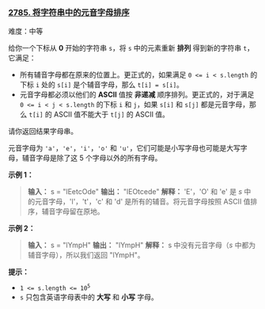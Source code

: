### [2785\. 将字符串中的元音字母排序](https://leetcode.cn/problems/sort-vowels-in-a-string/)

难度：中等

给你一个下标从 **0** 开始的字符串 `s`，将 `s` 中的元素重新 **排列** 得到新的字符串 `t`，它满足：

- 所有辅音字母都在原来的位置上。更正式的，如果满足 `0 <= i < s.length` 的下标 `i` 处的 `s[i]` 是个辅音字母，那么 `t[i] = s[i]`。
- 元音字母都必须以他们的 **ASCII** 值按 **非递减** 顺序排列。更正式的，对于满足 `0 <= i < j < s.length` 的下标 `i` 和 `j`，如果 `s[i]` 和 `s[j]` 都是元音字母，那么 `t[i]` 的 ASCII 值不能大于 `t[j]` 的 ASCII 值。

请你返回结果字母串。

元音字母为 `'a'`，`'e'`，`'i'`，`'o'` 和 `'u'`，它们可能是小写字母也可能是大写字母，辅音字母是除了这 $5$ 个字母以外的所有字母。

**示例 1：**

> **输入：** s = "lEetcOde"
> **输出：** "lEOtcede"
> **解释：** 'E'，'O' 和 'e' 是 $s$ 中的元音字母，'l'，'t'，'c' 和 'd' 是所有的辅音。将元音字母按照 ASCII 值排序，辅音字母留在原地。

**示例 2：**

> **输入：** s = "lYmpH"
> **输出：** "lYmpH"
> **解释：** s 中没有元音字母（$s$ 中都为辅音字母），所以我们返回 "lYmpH"。

**提示：**

- <code>1 <= s.length <= 10<sup>5</sup></code>
- `s` 只包含英语字母表中的 **大写** 和 **小写** 字母。
